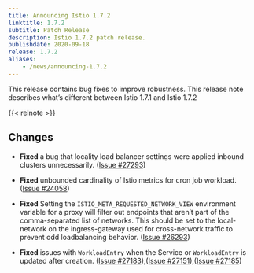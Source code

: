 ```yaml
---
title: Announcing Istio 1.7.2
linktitle: 1.7.2
subtitle: Patch Release
description: Istio 1.7.2 patch release.
publishdate: 2020-09-18
release: 1.7.2
aliases:
    - /news/announcing-1.7.2
---
```


This release contains bug fixes to improve robustness. This release note describes what’s different between Istio 1.7.1 and Istio 1.7.2

{{< relnote >}}

## Changes

- **Fixed** a bug that locality load balancer settings were applied inbound clusters unnecessarily. ([Issue #27293](https://github.com/istio/istio/issues/27293))

- **Fixed** unbounded cardinality of Istio metrics for cron job workload. ([Issue #24058](https://github.com/istio/istio/issues/24058))

- **Fixed** Setting the `ISTIO_META_REQUESTED_NETWORK_VIEW` environment variable for a proxy will filter out endpoints that aren’t part of the comma-separated list of networks. This should be set to the local-network on the ingress-gateway used for cross-network traffic to prevent odd loadbalancing behavior. ([Issue #26293](https://github.com/istio/istio/issues/26293))

- **Fixed** issues with `WorkloadEntry` when the Service or `WorkloadEntry` is updated after creation. ([Issue #27183](https://github.com/istio/istio/issues/27183)),([Issue #27151](https://github.com/istio/istio/issues/27151)),([Issue #27185](https://github.com/istio/istio/issues/27185))